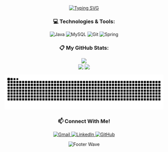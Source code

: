 <div align="center">
  <a href="https://git.io/typing-svg">
    <img src="https://readme-typing-svg.demolab.com?font=Fira+Code&weight=500&size=22&pause=1000&color=9745f5&center=true&vCenter=true&random=false&width=524&lines=%E2%98%86+Welcome+to+My+Profile!+%E2%98%86+" alt="Typing SVG">
  </a>
</div>

<h3 align="center">💻 Technologies & Tools:</h3>

<p align="center">
  <img src="https://img.shields.io/badge/java-000.svg?style=for-the-badge&logo=openjdk&logoColor=blue" alt="Java">
  <img src="https://img.shields.io/badge/MySQL-000?style=for-the-badge&logo=mysql&logoColor=white" alt="MySQL">
  <img src="https://img.shields.io/badge/GIT-000?style=for-the-badge&logo=git&logoColor=E94D5F" alt="Git">
  <img src="https://img.shields.io/badge/spring-000.svg?style=for-the-badge&logo=spring&logoColor=green" alt="Spring">
</p>



<h3 align="center">📋 My GitHub Stats:</h3> 
<p align="center">
<img height="180em" src="https://github-readme-streak-stats.herokuapp.com?user=diegombz&theme=midnight-purple&hide_border=true&border_radius=4&mode=weekly"><br>
<img height="160em" src="https://github-readme-stats.vercel.app/api?username=diegombz&theme=midnight-purple&show_icons=true&hide_border=true">
<img height="160em" src="https://github-readme-stats.vercel.app/api/top-langs/?username=diegombz&layout=compact&theme=midnight-purple&show_icons=true&hide_border=true"/>
</p>

<div align="center">
  <picture>
    <source media="(prefers-color-scheme: dark)" srcset="https://raw.githubusercontent.com/diegombz/diegombz/output/github-contribution-grid-snake-dark.svg">
    <source media="(prefers-color-scheme: light)" srcset="https://raw.githubusercontent.com/diegombz/diegombz/output/github-contribution-grid-snake.svg">
    <img alt="github contribution grid snake animation" src="https://raw.githubusercontent.com/diegombz/diegombz/output/github-contribution-grid-snake.svg">
  </picture>
</div>

<h3 align="center">📫 Connect With Me!</h3>

<p align="center">
  <a href="mailto:diegopsn23@gmail.com">
    <img src="https://img.shields.io/badge/Gmail-000?style=for-the-badge&logo=gmail&logoColor=red" alt="Gmail">
  </a>
  <a href="https://www.linkedin.com/in/diego-h-moreira/">
    <img src="https://img.shields.io/badge/LinkedIn-000?style=for-the-badge&logo=linkedin&logoColor=white" alt="LinkedIn">
  </a>
  <a href="https://github.com/diegombz">
    <img src="https://img.shields.io/badge/GitHub-000?style=for-the-badge&logo=github&logoColor=30A3DC" alt="GitHub">
  </a>
</p>
<div align="center">
  <img src="https://capsule-render.vercel.app/api?type=waving&height=120&color=9745f5&section=footer&reversal=false" alt="Footer Wave"/>
</div>
